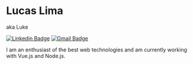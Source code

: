 # Lucas Lima

aka Luke

[![Linkedin Badge](https://img.shields.io/badge/-Lucas%20Lima-379e73?style=flat-square&logo=Linkedin&logoColor=white&link=https://www.linkedin.com/in/lukenoutte/)](https://www.linkedin.com/in/lukenoutte/) 
[![Gmail Badge](https://img.shields.io/badge/-lukenoutte@gmail.com-379e73?style=flat-square&logo=Gmail&logoColor=white&link=mailto:lukenoutte@gmail.com)](mailto:lukenoutte@gmail.com)

I am an enthusiast of the best web technologies and am currently working with Vue.js and Node.js.

